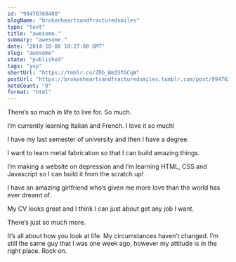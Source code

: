 ```yaml
---
id: "99476360480"
blogName: "brokenheartsandfracturedsmiles"
type: "text"
title: "awesome."
summary: "awesome."
date: "2014-10-08 10:27:08 GMT"
slug: "awesome"
state: "published"
tags: "yup"
shortUrl: "https://tmblr.co/ZDb_Wm1SfGCqW"
postUrl: "https://brokenheartsandfracturedsmiles.tumblr.com/post/99476360480/awesome"
noteCount: "0"
format: "html"
---
```


There’s so much in life to live for. So much. 

I’m currently learning Italian and French. I love it so much!

I have my last semester of university and then I have a degree. 

I want to learn metal fabrication so that I can build amazing things. 

I’m making a website on depression and I’m learning HTML, CSS and Javascript so I can build it from the scratch up! 

I have an amazing girlfriend who’s given me more love than the world has ever dreamt of. 

My CV looks great and I think I can just about get any job I want. 

There’s just so much more.

It’s all about how you look at life. My circumstances haven’t changed. I’m still the same guy that I was one week ago, however my attitude is in the right place. Rock on.